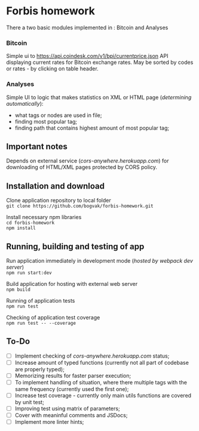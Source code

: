 # Forbis homework
There a two basic modules implemented in : Bitcoin and Analyses
### Bitcoin
Simple ui to https://api.coindesk.com/v1/bpi/currentprice.json API displaying current rates for Bitcoin exchange rates.
May be sorted by codes or rates - by clicking on table header.
### Analyses
Simple UI to logic that makes statistics on XML or HTML page (*determining automatically*):
- what tags or nodes are used in file;
- finding most popular tag;
- finding path that contains highest amount of most popular tag;
## Important notes
Depends on external service (*cors-anywhere.herokuapp.com*) for downloading of HTML/XML pages protected by CORS policy.

## Installation and download
Clone application repository to local folder  
`git clone https://github.com/bogvak/forbis-homework.git`

Install necessary npm libraries  
`cd forbis-homework`  
`npm install`

## Running, building and testing of app

Run application immediately in development mode (*hosted by webpack dev server*)  
`npm run start:dev`

Build application for hosting with external web server  
`npm build`

Running of application tests  
`npm run test`

Checking of application test coverage  
`npm run test -- --coverage`

## To-Do
 - [ ] Implement checking of *cors-anywhere.herokuapp.com* status;
 - [ ] Increase amount of typed functions (currently not all part of codebase are properly typed);
 - [ ] Memorizing results for faster parser execution;
 - [ ] To implement handling of situation, where there multiple tags with the same frequency (currently used the first one);
 - [ ] Increase test coverage - currently only main utils functions are covered by unit test;
 - [ ] Improving test using matrix of parameters;
 - [ ] Cover with meaninful comments and JSDocs;
 - [ ] Implement more linter hints;